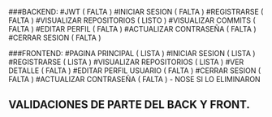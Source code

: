 ###BACKEND:
#JWT ( FALTA )
#INICIAR SESION ( FALTA )
#REGISTRARSE ( FALTA )
#VISUALIZAR REPOSITORIOS ( LISTO )
#VISUALIZAR COMMITS ( FALTA )
#EDITAR PERFIL ( FALTA )
#ACTUALIZAR CONTRASEÑA ( FALTA )
#CERRAR SESION ( FALTA )


###FRONTEND:
#PAGINA PRINCIPAL ( LISTA )
#INICIAR SESION  ( LISTA )
#REGISTRARSE  ( LISTA )
#VISUALIZAR REPOSITORIOS  ( LISTA )
#VER DETALLE ( FALTA )
#EDITAR PERFIL USUARIO ( FALTA )
#CERRAR SESION ( FALTA )
#ACTUALIZAR CONTRASEÑA ( FALTA ) - NOSE SI LO ELIMINARON


## VALIDACIONES DE PARTE DEL BACK Y FRONT.

